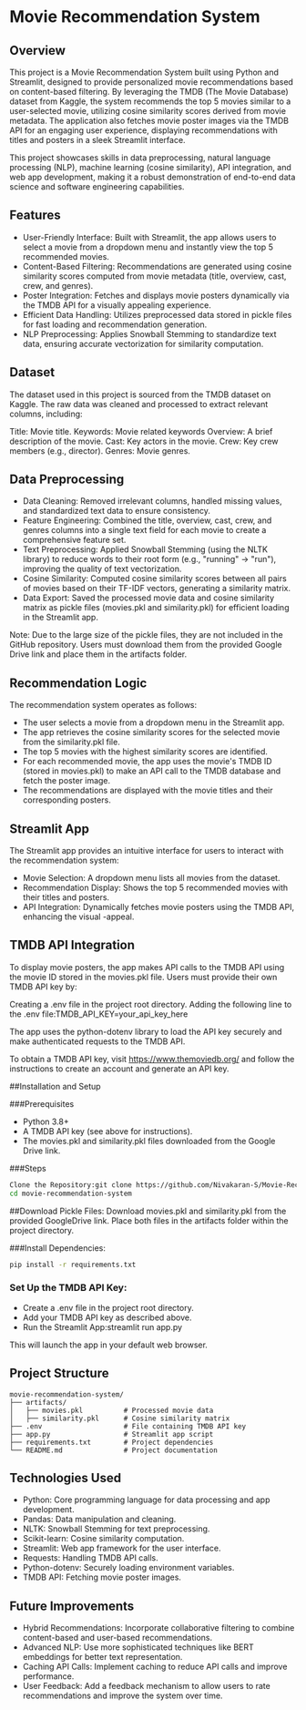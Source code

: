 # Movie Recommendation System

## Overview

This project is a Movie Recommendation System built using Python and Streamlit, designed to provide personalized movie recommendations based on content-based filtering. By leveraging the TMDB (The Movie Database) dataset from Kaggle, the system recommends the top 5 movies similar to a user-selected movie, utilizing cosine similarity scores derived from movie metadata. The application also fetches movie poster images via the TMDB API for an engaging user experience, displaying recommendations with titles and posters in a sleek Streamlit interface.

This project showcases skills in data preprocessing, natural language processing (NLP), machine learning (cosine similarity), API integration, and web app development, making it a robust demonstration of end-to-end data science and software engineering capabilities.

## Features

- User-Friendly Interface: Built with Streamlit, the app allows users to select a movie from a dropdown menu and instantly view the top 5 recommended movies.
- Content-Based Filtering: Recommendations are generated using cosine similarity scores computed from movie metadata (title, overview, cast, crew, and genres).
- Poster Integration: Fetches and displays movie posters dynamically via the TMDB API for a visually appealing experience.
- Efficient Data Handling: Utilizes preprocessed data stored in pickle files for fast loading and recommendation generation.
- NLP Preprocessing: Applies Snowball Stemming to standardize text data, ensuring accurate vectorization for similarity computation.

## Dataset
The dataset used in this project is sourced from the TMDB dataset on Kaggle. The raw data was cleaned and processed to extract relevant columns, including:

Title: Movie title.
Keywords: Movie related keywords
Overview: A brief description of the movie.
Cast: Key actors in the movie.
Crew: Key crew members (e.g., director).
Genres: Movie genres.

## Data Preprocessing

- Data Cleaning: Removed irrelevant columns, handled missing values, and standardized text data to ensure consistency.
- Feature Engineering: Combined the title, overview, cast, crew, and genres columns into a single text field for each movie to create a comprehensive feature set.
- Text Preprocessing:
Applied Snowball Stemming (using the NLTK library) to reduce words to their root form (e.g., "running" → "run"), improving the quality of text vectorization.
- Cosine Similarity: Computed cosine similarity scores between all pairs of movies based on their TF-IDF vectors, generating a similarity matrix.
- Data Export: Saved the processed movie data and cosine similarity matrix as pickle files (movies.pkl and similarity.pkl) for efficient loading in the Streamlit app.

Note: Due to the large size of the pickle files, they are not included in the GitHub repository. Users must download them from the provided Google Drive link and place them in the artifacts folder.

## Recommendation Logic
The recommendation system operates as follows:

- The user selects a movie from a dropdown menu in the Streamlit app.
- The app retrieves the cosine similarity scores for the selected movie from the similarity.pkl file.
- The top 5 movies with the highest similarity scores are identified.
- For each recommended movie, the app uses the movie's TMDB ID (stored in movies.pkl) to make an API call to the TMDB database and fetch the poster image.
- The recommendations are displayed with the movie titles and their corresponding posters.

## Streamlit App
The Streamlit app provides an intuitive interface for users to interact with the recommendation system:

- Movie Selection: A dropdown menu lists all movies from the dataset.
- Recommendation Display: Shows the top 5 recommended movies with their titles and posters.
- API Integration: Dynamically fetches movie posters using the TMDB API, enhancing the visual -appeal.

## TMDB API Integration
To display movie posters, the app makes API calls to the TMDB API using the movie ID stored in the movies.pkl file. Users must provide their own TMDB API key by:

Creating a .env file in the project root directory.
Adding the following line to the .env file:TMDB_API_KEY=your_api_key_here


The app uses the python-dotenv library to load the API key securely and make authenticated requests to the TMDB API.

To obtain a TMDB API key, visit https://www.themoviedb.org/ and follow the instructions to create an account and generate an API key.

##Installation and Setup

###Prerequisites
- Python 3.8+
- A TMDB API key (see above for instructions).
- The movies.pkl and similarity.pkl files downloaded from the Google Drive link.

###Steps
```bash
Clone the Repository:git clone https://github.com/Nivakaran-S/Movie-Recommendation.git
cd movie-recommendation-system
```

##Download Pickle Files:
Download movies.pkl and similarity.pkl from the provided GoogleDrive link.
Place both files in the artifacts folder within the project directory.


###Install Dependencies:
```bash
pip install -r requirements.txt
```

### Set Up the TMDB API Key:
- Create a .env file in the project root directory.
- Add your TMDB API key as described above.
- Run the Streamlit App:streamlit run app.py

This will launch the app in your default web browser.

## Project Structure
```
movie-recommendation-system/
├── artifacts/
│   ├── movies.pkl          # Processed movie data
│   ├── similarity.pkl      # Cosine similarity matrix
├── .env                    # File containing TMDB API key
├── app.py                  # Streamlit app script
├── requirements.txt        # Project dependencies
└── README.md               # Project documentation
```

## Technologies Used

- Python: Core programming language for data processing and app development.
- Pandas: Data manipulation and cleaning.
- NLTK: Snowball Stemming for text preprocessing.
- Scikit-learn: Cosine similarity computation.
- Streamlit: Web app framework for the user interface.
- Requests: Handling TMDB API calls.
- Python-dotenv: Securely loading environment variables.
- TMDB API: Fetching movie poster images.

## Future Improvements

- Hybrid Recommendations: Incorporate collaborative filtering to combine content-based and user-based recommendations.
- Advanced NLP: Use more sophisticated techniques like BERT embeddings for better text representation.
- Caching API Calls: Implement caching to reduce API calls and improve performance.
- User Feedback: Add a feedback mechanism to allow users to rate recommendations and improve the system over time.

